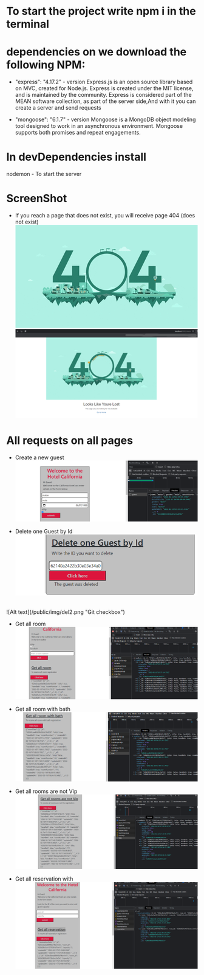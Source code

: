 # To start the project write npm i in the terminal

# dependencies on we download the following NPM:

- "express": "4.17.2" - version
  Express.js is an open source library based on MVC, created for Node.js. Express is created under the MIT license, and is maintained by the community.
  Express is considered part of the MEAN software collection, as part of the server side,And with it you can create a server and send requests

- "mongoose": "6.1.7" - version
  Mongoose is a MongoDB object modeling tool designed to work in an asynchronous environment. Mongoose supports both promises and repeat engagements.

# In devDependencies install

nodemon - To start the server


# ScreenShot

- If you reach a page that does not exist, you will receive page 404 (does not exist)
![Alt text](/public/img/giphy.gif "Git checkbox")
![Alt text](/public/img/404page.png "Git checkbox")


# All requests on all pages

- Create a new guest
![Alt text](/public/img/one.png "Git checkbox")

- Delete one Guest by Id
![Alt text](/public/img/del.png "Git checkbox")
</br>
![Alt text](/public/img/del2.png "Git checkbox")



- Get all room
![Alt text](/public/img/room1.png "Git checkbox")

- Get all room with bath
![Alt text](/public/img/bathRoo,.png "Git checkbox")

- Get all rooms are not Vip 
![Alt text](/public/img/notVIP.png "Git checkbox")

- Get all reservation with
![Alt text](/public/img/allReservation.png "Git checkbox")


